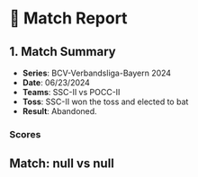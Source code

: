 # 🏏 Match Report

## 1. Match Summary

- **Series**: BCV-Verbandsliga-Bayern 2024  
- **Date**: 06/23/2024  
- **Teams**: SSC-II vs POCC-II  
- **Toss**: SSC-II won the toss and elected to bat  
- **Result**: Abandoned.  

### Scores
## Match: null vs null

